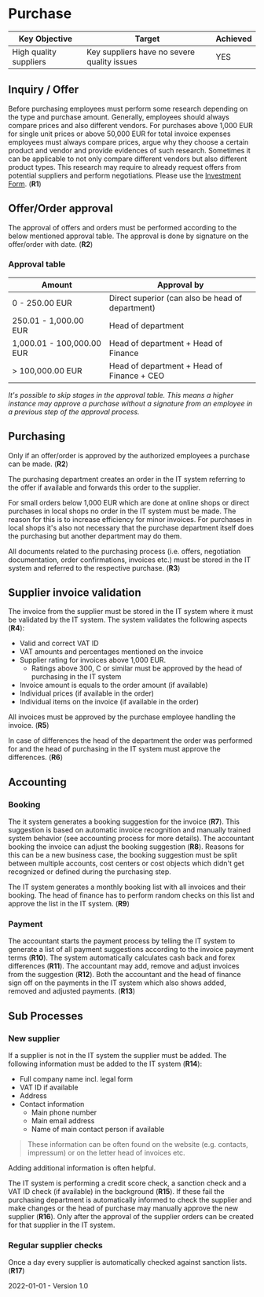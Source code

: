 # Purchase

| Key Objective          | Target                                      | Achieved |
| ---------------------- | ------------------------------------------- | -------- |
| High quality suppliers | Key suppliers have no severe quality issues | YES      |

## Inquiry / Offer

Before purchasing employees must perform some research depending on the type and purchase amount. Generally, employees should always compare prices and also different vendors. For purchases above 1,000 EUR for single unit prices or above 50,000 EUR for total invoice expenses employees must always compare prices, argue why they choose a certain product and vendor and provide evidences of such research. Sometimes it can be applicable to not only compare different vendors but also different product types. This research may require to already request offers from potential suppliers and perform negotiations. Please use the [Investment Form](Purchase/Investment%20Form.md). (**R1**)

## Offer/Order approval

The approval of offers and orders must be performed according to the below mentioned approval table. The approval is done by signature on the offer/order with date. (**R2**)

### Approval table

| Amount                    | Approval by                                      |
| ------------------------- | ------------------------------------------------ |
| 0 - 250.00 EUR            | Direct superior (can also be head of department) |
| 250.01 - 1,000.00 EUR     | Head of department                               |
| 1,000.01 - 100,000.00 EUR | Head of department + Head of Finance             |
| > 100,000.00 EUR          | Head of department + Head of Finance + CEO       |

*It's possible to skip stages in the approval table. This means a higher instance may approve a purchase without a signature from an employee in a previous step of the approval process.*

## Purchasing

Only if an offer/order is approved by the authorized employees a purchase can be made. (**R2**)

The purchasing department creates an order in the IT system referring to the offer if available and forwards this order to the supplier. 

For small orders below 1,000 EUR which are done at online shops or direct purchases in local shops no order in the IT system must be made. The reason for this is to increase efficiency for minor invoices. For purchases in local shops it's also not necessary that the purchase department itself does the purchasing but another department may do them.

All documents related to the purchasing process (i.e. offers, negotiation documentation, order confirmations, invoices etc.) must be stored in the IT system and referred to the respective purchase. (**R3**)

## Supplier invoice validation

The invoice from the supplier must be stored in the IT system where it must be validated by the IT system. The system validates the following aspects (**R4**):

* Valid and correct VAT ID
* VAT amounts and percentages mentioned on the invoice
* Supplier rating for invoices above 1,000 EUR.
  * Ratings above 300, C or similar must be approved by the head of purchasing in the IT system
* Invoice amount is equals to the order amount (if available)
* Individual prices (if available in the order)
* Individual items on the invoice (if available in the order)

All invoices must be approved by the purchase employee handling the invoice. (**R5**)

In case of differences the head of the department the order was performed for and the head of purchasing in the IT system must approve the differences. (**R6**)

## Accounting

### Booking

The it system generates a booking suggestion for the invoice (**R7**). This suggestion is based on automatic invoice recognition and manually trained system behavior (see accounting process for more details). The accountant booking the invoice can adjust the booking suggestion (**R8**). Reasons for this can be a new business case, the booking suggestion must be split between multiple accounts, cost centers or cost objects which didn't get recognized or defined during the purchasing step.

The IT system generates a monthly booking list with all invoices and their booking. The head of finance has to perform random checks on this list and approve the list in the IT system. (**R9**)

### Payment

The accountant starts the payment process by telling the IT system to generate a list of all payment suggestions according to the invoice payment terms (**R10**). The system automatically calculates cash back and forex differences (**R11**). The accountant may add, remove and adjust invoices from the suggestion (**R12**). Both the accountant and the head of finance sign off on the payments in the IT system which also shows added, removed and adjusted payments. (**R13**)

## Sub Processes

### New supplier

If a supplier is not in the IT system the supplier must be added. The following information must be added to the IT system (**R14**):

* Full company name incl. legal form
* VAT ID if available
* Address
* Contact information
  * Main phone number
  * Main email address
  * Name of main contact person if available

> These information can be often found on the website (e.g. contacts, impressum) or on the letter head of invoices etc.

Adding additional information is often helpful.

The IT system is performing a credit score check, a sanction check and a VAT ID check (if available) in the background (**R15**). If these fail the purchasing department is automatically informed to check the supplier and make changes or the head of purchase may manually approve the new supplier (**R16**). Only after the approval of the supplier orders can be created for that supplier in the IT system.

### Regular supplier checks

Once a day every supplier is automatically checked against sanction lists. (**R17**)

2022-01-01 - Version 1.0
